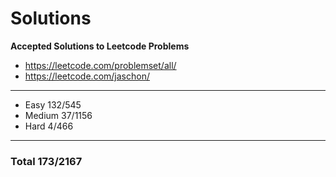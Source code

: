 # Solutions
**Accepted Solutions to Leetcode Problems**

- https://leetcode.com/problemset/all/
- https://leetcode.com/jaschon/
---
- Easy 132/545
- Medium 37/1156
- Hard 4/466

---
### Total 173/2167
